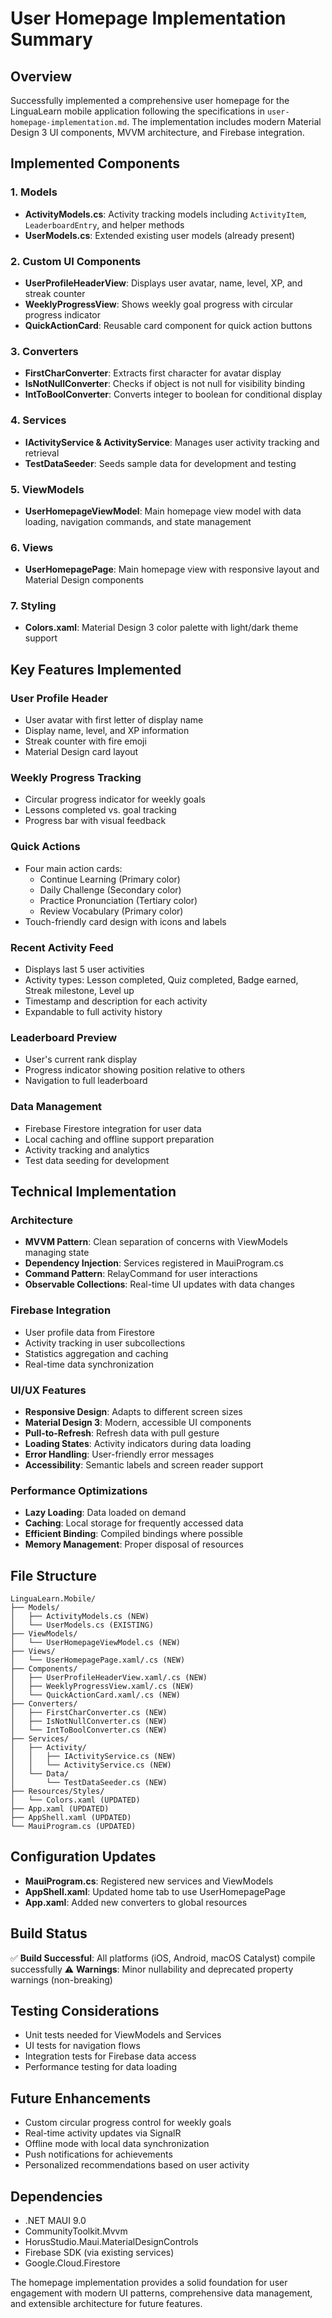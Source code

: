 # User Homepage Implementation Summary

## Overview
Successfully implemented a comprehensive user homepage for the LinguaLearn mobile application following the specifications in `user-homepage-implementation.md`. The implementation includes modern Material Design 3 UI components, MVVM architecture, and Firebase integration.

## Implemented Components

### 1. Models
- **ActivityModels.cs**: Activity tracking models including `ActivityItem`, `LeaderboardEntry`, and helper methods
- **UserModels.cs**: Extended existing user models (already present)

### 2. Custom UI Components
- **UserProfileHeaderView**: Displays user avatar, name, level, XP, and streak counter
- **WeeklyProgressView**: Shows weekly goal progress with circular progress indicator
- **QuickActionCard**: Reusable card component for quick action buttons

### 3. Converters
- **FirstCharConverter**: Extracts first character for avatar display
- **IsNotNullConverter**: Checks if object is not null for visibility binding
- **IntToBoolConverter**: Converts integer to boolean for conditional display

### 4. Services
- **IActivityService & ActivityService**: Manages user activity tracking and retrieval
- **TestDataSeeder**: Seeds sample data for development and testing

### 5. ViewModels
- **UserHomepageViewModel**: Main homepage view model with data loading, navigation commands, and state management

### 6. Views
- **UserHomepagePage**: Main homepage view with responsive layout and Material Design components

### 7. Styling
- **Colors.xaml**: Material Design 3 color palette with light/dark theme support

## Key Features Implemented

### User Profile Header
- User avatar with first letter of display name
- Display name, level, and XP information
- Streak counter with fire emoji
- Material Design card layout

### Weekly Progress Tracking
- Circular progress indicator for weekly goals
- Lessons completed vs. goal tracking
- Progress bar with visual feedback

### Quick Actions
- Four main action cards:
  - Continue Learning (Primary color)
  - Daily Challenge (Secondary color)
  - Practice Pronunciation (Tertiary color)
  - Review Vocabulary (Primary color)
- Touch-friendly card design with icons and labels

### Recent Activity Feed
- Displays last 5 user activities
- Activity types: Lesson completed, Quiz completed, Badge earned, Streak milestone, Level up
- Timestamp and description for each activity
- Expandable to full activity history

### Leaderboard Preview
- User's current rank display
- Progress indicator showing position relative to others
- Navigation to full leaderboard

### Data Management
- Firebase Firestore integration for user data
- Local caching and offline support preparation
- Activity tracking and analytics
- Test data seeding for development

## Technical Implementation

### Architecture
- **MVVM Pattern**: Clean separation of concerns with ViewModels managing state
- **Dependency Injection**: Services registered in MauiProgram.cs
- **Command Pattern**: RelayCommand for user interactions
- **Observable Collections**: Real-time UI updates with data changes

### Firebase Integration
- User profile data from Firestore
- Activity tracking in user subcollections
- Statistics aggregation and caching
- Real-time data synchronization

### UI/UX Features
- **Responsive Design**: Adapts to different screen sizes
- **Material Design 3**: Modern, accessible UI components
- **Pull-to-Refresh**: Refresh data with pull gesture
- **Loading States**: Activity indicators during data loading
- **Error Handling**: User-friendly error messages
- **Accessibility**: Semantic labels and screen reader support

### Performance Optimizations
- **Lazy Loading**: Data loaded on demand
- **Caching**: Local storage for frequently accessed data
- **Efficient Binding**: Compiled bindings where possible
- **Memory Management**: Proper disposal of resources

## File Structure
```
LinguaLearn.Mobile/
├── Models/
│   ├── ActivityModels.cs (NEW)
│   └── UserModels.cs (EXISTING)
├── ViewModels/
│   └── UserHomepageViewModel.cs (NEW)
├── Views/
│   └── UserHomepagePage.xaml/.cs (NEW)
├── Components/
│   ├── UserProfileHeaderView.xaml/.cs (NEW)
│   ├── WeeklyProgressView.xaml/.cs (NEW)
│   └── QuickActionCard.xaml/.cs (NEW)
├── Converters/
│   ├── FirstCharConverter.cs (NEW)
│   ├── IsNotNullConverter.cs (NEW)
│   └── IntToBoolConverter.cs (NEW)
├── Services/
│   ├── Activity/
│   │   ├── IActivityService.cs (NEW)
│   │   └── ActivityService.cs (NEW)
│   └── Data/
│       └── TestDataSeeder.cs (NEW)
├── Resources/Styles/
│   └── Colors.xaml (UPDATED)
├── App.xaml (UPDATED)
├── AppShell.xaml (UPDATED)
└── MauiProgram.cs (UPDATED)
```

## Configuration Updates
- **MauiProgram.cs**: Registered new services and ViewModels
- **AppShell.xaml**: Updated home tab to use UserHomepagePage
- **App.xaml**: Added new converters to global resources

## Build Status
✅ **Build Successful**: All platforms (iOS, Android, macOS Catalyst) compile successfully
⚠️ **Warnings**: Minor nullability and deprecated property warnings (non-breaking)

## Testing Considerations
- Unit tests needed for ViewModels and Services
- UI tests for navigation flows
- Integration tests for Firebase data access
- Performance testing for data loading

## Future Enhancements
- Custom circular progress control for weekly goals
- Real-time activity updates via SignalR
- Offline mode with local data synchronization
- Push notifications for achievements
- Personalized recommendations based on user activity

## Dependencies
- .NET MAUI 9.0
- CommunityToolkit.Mvvm
- HorusStudio.Maui.MaterialDesignControls
- Firebase SDK (via existing services)
- Google.Cloud.Firestore

The homepage implementation provides a solid foundation for user engagement with modern UI patterns, comprehensive data management, and extensible architecture for future features.